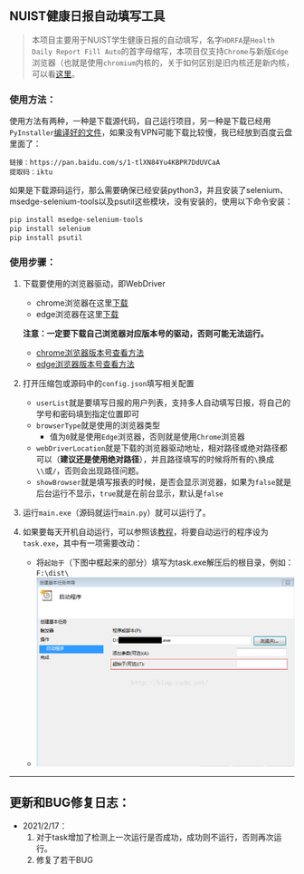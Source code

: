 ## NUIST健康日报自动填写工具

> 本项目主要用于NUIST学生健康日报的自动填写，名字`HDRFA`是`Health Daily Report Fill Auto`的首字母缩写，本项目仅支持`Chrome`与新版`Edge`浏览器（也就是使用`chromium`内核的，关于如何区别是旧内核还是新内核，可以看[这里](https://jingyan.baidu.com/article/2fb0ba4071cb7c41f3ec5f19.html)。

### 使用方法：

使用方法有两种，一种是下载源代码，自己运行项目，另一种是下载已经用`PyInstaller`[编译好的文件](https://github.com/Yaser-wyx/HDRFA_NUIST/releases)，如果没有VPN可能下载比较慢，我已经放到百度云盘里面了：

```
链接：https://pan.baidu.com/s/1-tlXN84Yu4KBPR7DdUVCaA 
提取码：iktu 
```

如果是下载源码运行，那么需要确保已经安装python3，并且安装了selenium、msedge-selenium-tools以及psutil这些模块，没有安装的，使用以下命令安装：

``` shell
pip install msedge-selenium-tools
pip install selenium
pip install psutil
```

### 使用步骤：

1. 下载要使用的浏览器驱动，即WebDriver

   - chrome浏览器在这里[下载](https://chromedriver.chromium.org/downloads)
   - edge浏览器在这里[下载](https://developer.microsoft.com/en-us/microsoft-edge/tools/webdriver/)

   **注意：一定要下载自己浏览器对应版本号的驱动，否则可能无法运行。**

   - [chrome浏览器版本号查看方法](https://jingyan.baidu.com/article/bad08e1ed2d0d709c9512155.html#:~:text=%E6%96%B9%E6%B3%95%2F%E6%AD%A5%E9%AA%A41&text=%E5%9C%A8%E6%89%93%E5%BC%80%E7%9A%84Chrome%E6%B5%8F%E8%A7%88,%E8%A7%92%E7%9A%84%E2%80%9C%E8%8F%9C%E5%8D%95%E2%80%9D%E6%8C%89%E9%92%AE%E3%80%82&text=%E5%9C%A8%E6%89%93%E5%BC%80%E7%9A%84%E4%B8%8B%E6%8B%89%E8%8F%9C%E5%8D%95,%E6%B5%8F%E8%A7%88%E5%99%A8%E7%9A%84%E7%89%88%E6%9C%AC%E5%8F%B7%E3%80%82)
   - [edge浏览器版本号查看方法](https://jingyan.baidu.com/article/11c17a2c51444cb546e39d8f.html)

2. 打开压缩包或源码中的`config.json`填写相关配置

   - `userList`就是要填写日报的用户列表，支持多人自动填写日报，将自己的学号和密码填到指定位置即可
   - `browserType`就是使用的浏览器类型
     - 值为`0`就是使用`Edge`浏览器，否则就是使用`Chrome`浏览器
   - `webDriverLocation`就是下载的浏览器驱动地址，相对路径或绝对路径都可以（**建议还是使用绝对路径**），并且路径填写的时候将所有的`\`换成`\\`或`/`，否则会出现路径问题。
   - `showBrowser`就是填写报表的时候，是否会显示浏览器，如果为`false`就是后台运行不显示，`true`就是在前台显示，默认是`false`

3. 运行`main.exe`（源码就运行`main.py`）就可以运行了。

4. 如果要每天开机自动运行，可以参照该[教程](https://blog.csdn.net/lordwish/article/details/51742585)，将要自动运行的程序设为`task.exe`，其中有一项需要改动：

   - 将`起始于`（下图中框起来的部分）填写为task.exe解压后的根目录，例如：`F:\dist\`
   - ![image-20210216204251360](picture/image-20210216204251360.png)

---
## 更新和BUG修复日志：
- 2021/2/17：
  1. 对于task增加了检测上一次运行是否成功，成功则不运行，否则再次运行。
   2. 修复了若干BUG
  

